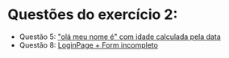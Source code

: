# Questões do exercício 2:
* Questão 5: ["olá meu nome é" com idade calculada pela data](https://github.com/rickEDU/AlphaED/tree/main/React/ex2/q5)
* Questão 8: [LoginPage + Form incompleto](https://github.com/rickEDU/AlphaED/tree/main/React/ex2/q8)